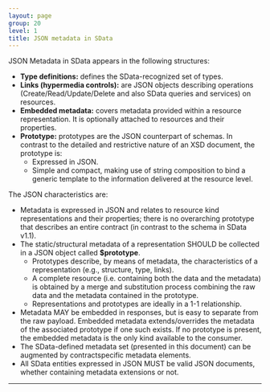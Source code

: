 ```yaml
---
layout: page
group: 20
level: 1
title: JSON metadata in SData
---
```


JSON Metadata in SData appears in the following structures:

*  **Type definitions:**  defines the SData-recognized set of types.
*  **Links (hypermedia controls):**  are JSON objects describing operations   
(Create/Read/Update/Delete and also SData queries and services) on resources.
*  **Embedded metadata:**  covers metadata provided within a resource representation.  It is 
optionally attached to resources and their properties.
*  **Prototype:**  prototypes are the JSON counterpart of schemas.  In contrast to the detailed and 
restrictive nature of an XSD document, the prototype is: 
    *  Expressed in JSON.
    *  Simple and compact, making use of string composition to bind a generic template to the information delivered at the resource level.

The JSON characteristics are:

*  Metadata is expressed in JSON and relates to resource kind representations and their properties;
there is no overarching prototype that describes an entire contract (in contrast to the schema in 
SData v1.1).
*  The static/structural metadata of a representation SHOULD be collected in a JSON object called 
**$prototype**.
    *  Prototypes describe, by means of metadata, the characteristics of a representation (e.g.,
structure, type, links).
    *  A complete resource (i.e. containing both the data and the metadata) is obtained by a merge 
and substitution process combining the raw data and the metadata contained in the 
prototype. 
    *  Representations and prototypes are ideally in a 1-1 relationship.
*  Metadata MAY be embedded in responses, but is easy to separate from the raw payload. 
Embedded metadata extends/overrides the metadata of the associated prototype if one such 
exists.  If no prototype is present, the embedded metadata is the only kind available to the 
consumer.
*  The SData-defined metadata set (presented in this document) can be augmented by contractspecific metadata elements.
*  All SData entities expressed in JSON MUST be valid JSON documents, whether containing 
metadata extensions or not.

***